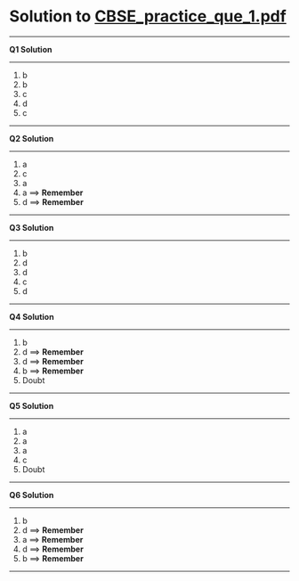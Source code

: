 # Solution to [CBSE_practice_que_1.pdf](Question_Bank/../CBSE_practise_que_1.pdf)

<hr>

**Q1 Solution**

<hr>

1. b
2. b
3. c
4. d
5. c

<hr>

**Q2 Solution**

<hr>

1. a
2. c
3. a
4. a ==> **Remember**
5. d ==> **Remember**

<hr>

**Q3 Solution**

<hr>

1. b
2. d
3. d
4. c
5. d

<hr>

**Q4 Solution**

<hr>

1. b
2. d ==> **Remember**
3. d ==> **Remember**
4. b ==> **Remember**
5. Doubt

<hr>

**Q5 Solution**

<hr>

1. a
2. a
3. a
4. c
5. Doubt

<hr>

**Q6 Solution**

<hr>

1. b
2. d ==> **Remember**
3. a ==> **Remember**
4. d ==> **Remember**
5. b ==> **Remember**

<hr>

